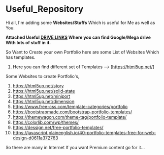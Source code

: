# Useful_Repository

Hi all, I'm adding some **Websites/Stuffs** Which is useful for Me as well as You.


**Attached Useful [DRIVE LINKS](https://github.com/seeniforu/Useful_Repository/blob/main/Useful%20Drive%20Links.md) Where you can find Google/Mega drive With lots of stuff in it.**

So Want to Create your own Portfolio here are some List of Websites Which has templates.

1. Here you can find different set of Templates --> [https://html5up.net/]

Some Websites to create Portfolio's,

1.  https://html5up.net/story
2.  https://html5up.net/solid-state
3.  https://html5up.net/miniport
4.  https://html5up.net/dimension
5.  https://www.free-css.com/template-categories/portfolio
6.  https://bootstrapmade.com/bootstrap-portfolio-templates/
7.  https://themewagon.com/theme-tag/portfolio-template/
8.  https://colorlib.com/wp/themes/
9.  https://dessign.net/free-portfolio-templates/
10. https://javascript.plainenglish.io/40-portfolio-templates-free-for-web-design-d0611a372763

So there are many in Internet If you want Premium content go for it...
